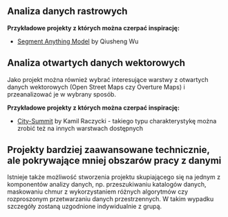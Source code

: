 ## Analiza danych rastrowych

**Przykładowe projekty z których można czerpać inspirację:**

- [Segment Anything Model](https://blog.gishub.org/segmenting-remote-sensing-imagery-with-box-prompts) by Qiusheng Wu

## Analiza otwartych danych wektorowych

Jako projekt można również wybrać interesujące warstwy z otwartych danych wektorowych (Open Street Maps czy Overture Maps) i przeanalizować je w wybrany sposób.

**Przykładowe projekty z których można czerpać inspirację:**

- [City-Summit](https://kamilraczycki.com/blog/City-Summit) by Kamil Raczycki - takiego typu charakterystykę można zrobić też na innych warstwach dostępnych

## Projekty bardziej zaawansowane technicznie, ale pokrywające mniej obszarów pracy z danymi

Istnieje także możliwość stworzenia projektu skupiającego się na jednym z komponentów analizy danych, np. przeszukiwaniu katalogów danych, maskowaniu chmur z wykorzystaniem różnych algorytmów czy rozproszonym przetwarzaniu danych przestrzennych. W takim wypadku szczegóły zostaną uzgodnione indywidualnie z grupą.